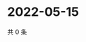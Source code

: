 # 2022-05-15

共 0 条

<!-- BEGIN WEIBO -->
<!-- 最后更新时间 Sun May 15 2022 06:16:58 GMT+0800 (China Standard Time) -->

<!-- END WEIBO -->
